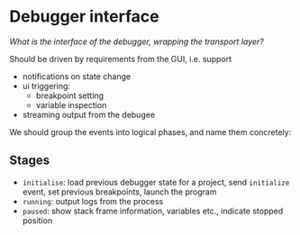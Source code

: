 # Debugger interface

*What is the interface of the debugger, wrapping the transport layer?*

Should be driven by requirements from the GUI, i.e. support

* notifications on state change
* ui triggering:
    * breakpoint setting
    * variable inspection
* streaming output from the debugee


We should group the events into logical phases, and name them concretely:

## Stages

* `initialise`: load previous debugger state for a project, send `initialize` event, set previous breakpoints, launch the program
* `running`: output logs from the process
* `paused`: show stack frame information, variables etc., indicate stopped position
